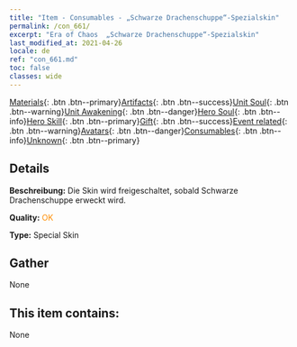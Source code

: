 ```yaml
---
title: "Item - Consumables - „Schwarze Drachenschuppe“-Spezialskin"
permalink: /con_661/
excerpt: "Era of Chaos  „Schwarze Drachenschuppe“-Spezialskin"
last_modified_at: 2021-04-26
locale: de
ref: "con_661.md"
toc: false
classes: wide
---
```

 [Materials](/ItemsDE/){: .btn .btn--primary}[Artifacts](/ItemsDE/Artifacts/){: .btn .btn--success}[Unit Soul](/ItemsDE/UnitSoul/){: .btn .btn--warning}[Unit Awakening](/ItemsDE/UnitAwakening/){: .btn .btn--danger}[Hero Soul](/ItemsDE/HeroSoul/){: .btn .btn--info}[Hero Skill](/ItemsDE/HeroSkill/){: .btn .btn--primary}[Gift](/ItemsDE/Gift/){: .btn .btn--success}[Event related](/ItemsDE/Events/){: .btn .btn--warning}[Avatars](/ItemsDE/Avatars/){: .btn .btn--danger}[Consumables](/ItemsDE/Consumables/){: .btn .btn--info}[Unknown](/ItemsDE/Unknown/){: .btn .btn--primary}

## Details
 **Beschreibung:** Die Skin wird freigeschaltet, sobald Schwarze Drachenschuppe erweckt wird.

 **Quality:** <span style="color: #FF8C00">OK</span>

 **Type:** Special Skin

## Gather

  None

## This item contains:

  None

